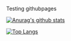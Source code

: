 Testing githubpages

[![Anurag's github stats](https://github-readme-stats.vercel.app/api?username=davion&show_icons=true&theme=merko)](https://github.com/anuraghazra/github-readme-stats)

[![Top Langs](https://github-readme-stats.vercel.app/api/top-langs/?username=davion&layout=compact&theme=merko)](https://github.com/anuraghazra/github-readme-stats)
